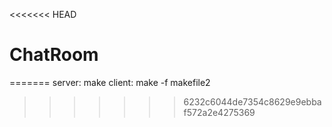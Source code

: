 <<<<<<< HEAD
# ChatRoom
=======
server: make 
client: make -f makefile2
>>>>>>> 6232c6044de7354c8629e9ebbaf572a2e4275369
